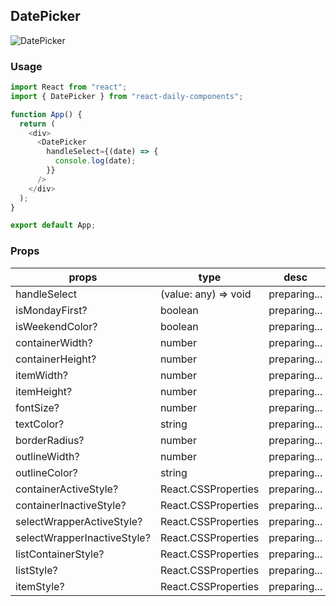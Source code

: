 ## DatePicker

![DatePicker](https://firebasestorage.googleapis.com/v0/b/react-daily-components.appspot.com/o/DatePicker.png?alt=media&token=d308c46b-fa7f-4836-9c2f-04f6e0d4415a)

### Usage

```javascript
import React from "react";
import { DatePicker } from "react-daily-components";

function App() {
  return (
    <div>
      <DatePicker
        handleSelect={(date) => {
          console.log(date);
        }}
      />
    </div>
  );
}

export default App;
```

### Props

| props                       | type                 | desc         | default  |
| --------------------------- | -------------------- | ------------ | -------- |
| handleSelect                | (value: any) => void | preparing... | required |
| isMondayFirst?              | boolean              | preparing... | true     |
| isWeekendColor?             | boolean              | preparing... | true     |
| containerWidth?             | number               | preparing... | 200      |
| containerHeight?            | number               | preparing... | 30       |
| itemWidth?                  | number               | preparing... | 40       |
| itemHeight?                 | number               | preparing... | 30       |
| fontSize?                   | number               | preparing... | 16       |
| textColor?                  | string               | preparing... | "gray"   |
| borderRadius?               | number               | preparing... | 5        |
| outlineWidth?               | number               | preparing... | 1        |
| outlineColor?               | string               | preparing... | "gray"   |
| containerActiveStyle?       | React.CSSProperties  | preparing... | -        |
| containerInactiveStyle?     | React.CSSProperties  | preparing... | -        |
| selectWrapperActiveStyle?   | React.CSSProperties  | preparing... | -        |
| selectWrapperInactiveStyle? | React.CSSProperties  | preparing... | -        |
| listContainerStyle?         | React.CSSProperties  | preparing... | -        |
| listStyle?                  | React.CSSProperties  | preparing... | -        |
| itemStyle?                  | React.CSSProperties  | preparing... | -        |
